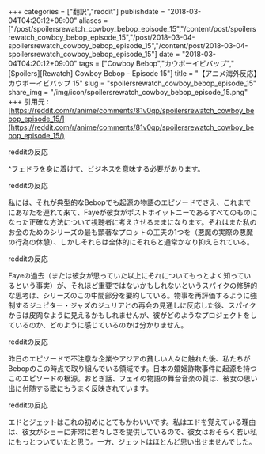 +++
categories = ["翻訳","reddit"]
publishdate = "2018-03-04T04:20:12+09:00"
aliases = ["/post/spoilersrewatch_cowboy_bebop_episode_15","/content/post/spoilersrewatch_cowboy_bebop_episode_15","/post/2018-03-04-spoilersrewatch_cowboy_bebop_episode_15","/content/post/2018-03-04-spoilersrewatch_cowboy_bebop_episode_15"]
date = "2018-03-04T04:20:12+09:00"
tags = ["Cowboy Bebop","カウボーイビバップ","[Spoilers][Rewatch] Cowboy Bebop - Episode 15"]
title = "【アニメ海外反応】カウボーイビバップ 15"
slug = "spoilersrewatch_cowboy_bebop_episode_15"
share_img = "/img/icon/spoilersrewatch_cowboy_bebop_episode_15.png"
+++
引用元 : [https://reddit.com/r/anime/comments/81v0qp/spoilersrewatch_cowboy_bebop_episode_15/](https://reddit.com/r/anime/comments/81v0qp/spoilersrewatch_cowboy_bebop_episode_15/)

<p><span class="reddit-comment">redditの反応</span></p>^フェドラを身に着けて、ビジネスを意味する必要があります。

<p><span class="reddit-comment">redditの反応</span></p>私には、それが典型的なBebopでも起源の物語のエピソードでさえ、これまでにあなたを連れて来て、Fayeが彼女がポストホイットニーであるすべてのものになった正確な方法について視聴者に考えさせるままになります。それはまた私のお金のためのシリーズの最も顕著なプロットの工夫の1つを（悪魔の実際の悪魔の行為の休憩）、しかしそれらは全体的にそれらと通常かなり抑えられている。

<p><span class="reddit-comment">redditの反応</span></p>Fayeの過去（または彼女が思っていた以上にそれについてもっとよく知っているという事実）が、それほど重要ではないかもしれないというスパイクの修辞的な思考は、シリーズのこの中間部分を要約している。物事を再評価するように強制するジュピター・ジャズのジュリアとの再会の見通しに反応した後、スパイクからは皮肉なように見えるかもしれませんが、彼がどのようなプロジェクトをしているのか、どのように感じているのかは分かりません。

<p><span class="reddit-comment">redditの反応</span></p>昨日のエピソードで不注意な企業やアジアの貧しい人々に触れた後、私たちがBebopのこの時点で取り組んでいる領域です。日本の婚姻詐欺事件に起源を持つこのエピソードの根源。おとぎ話、フェイの物語の舞台音楽の質は、彼女の思い出に付随する歌にもうまく反映されています。

<p><span class="reddit-comment">redditの反応</span></p>エドとジェットはこれの初めにとてもかわいいです。私はエドを覚えている理由は、彼女がショーに非常に若々しさを提供しているので、彼女はおそらく若い私にもっとついていたと思う。一方、ジェットはほとんど思い出せませんでした。
